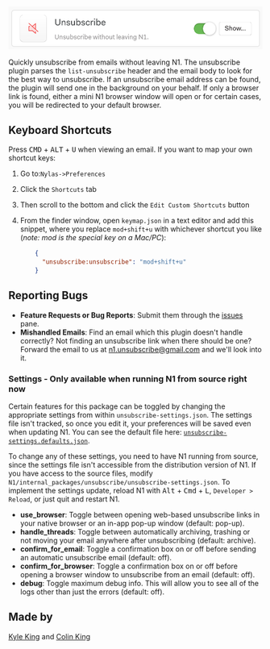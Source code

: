 ![Unsubscribe: unsubscribe without leaving N1](plugin.png)

Quickly unsubscribe from emails without leaving N1. The unsubscribe plugin parses the `list-unsubscribe` header and the email body to look for the best way to unsubscribe. If an unsubscribe email address can be found, the plugin will send one in the background on your behalf. If only a browser link is found, either a mini N1 browser window will open or for certain cases, you will be redirected to your default browser.

## Keyboard Shortcuts

Press <kbd>CMD</kbd> + <kbd>ALT</kbd> + <kbd>U</kbd> when viewing an email. If you want to map your own shortcut keys:

1. Go to:`Nylas->Preferences`
2. Click the `Shortcuts` tab
3. Then scroll to the bottom and click the `Edit Custom Shortcuts` button
4. From the finder window, open `keymap.json` in a text editor and add this snippet, where you replace `mod+shift+u` with whichever shortcut you like (*note: mod is the special key on a Mac/PC*):

	```json
		{
		  "unsubscribe:unsubscribe": "mod+shift+u"
		}
	```

## Reporting Bugs

- **Feature Requests or Bug Reports**: Submit them through the [issues](issues) pane.
- **Mishandled Emails**: Find an email which this plugin doesn't handle correctly? Not finding an unsubscribe link when there should be one? Forward the email to us at <a href="mailto:n1.unsubscribe@gmail.com">n1.unsubscribe@gmail.com</a> and we'll look into it.

### Settings - Only available when running N1 from source right now

Certain features for this package can be toggled by changing the appropriate settings from within `unsubscribe-settings.json`. The settings file isn't tracked, so once you edit it, your preferences will be saved even when updating N1. You can see the default file here: [`unsubscribe-settings.defaults.json`](unsubscribe-settings.defaults.json).

To change any of these settings, you need to have N1 running from source, since the settings file isn't accessible from the distribution version of N1. If you have access to the source files, modify `N1/internal_packages/unsubscribe/unsubscribe-settings.json`. To implement the settings update, reload N1 with <kbd>Alt</kbd> + <kbd>Cmd</kbd> + <kbd>L</kbd>, `Developer > Reload`, or just quit and restart N1.

- **use_browser**: Toggle between opening web-based unsubscribe links in your native browser or an in-app pop-up window (default: pop-up).
- **handle_threads**: Toggle between automatically archiving, trashing or not moving your email anywhere after unsubscribing (default: archive).
- **confirm_for_email**: Toggle a confirmation box on or off before sending an automatic unsubscribe email (default: off).
- **confirm_for_browser**: Toggle a confirmation box on or off before opening a browser window to unsubscribe from an email (default: off).
- **debug**: Toggle maximum debug info. This will allow you to see all of the logs other than just the errors (default: off).

## Made by

[Kyle King](http://kyleking.me) and [Colin King](http://colinking.co)
